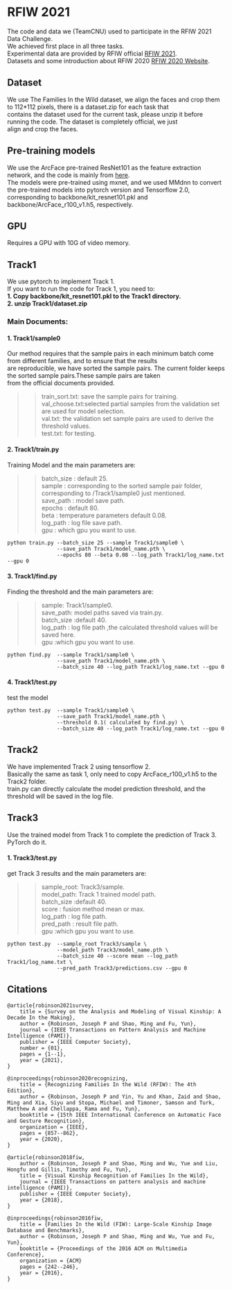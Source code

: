 # RFIW 2021
The code and data we (TeamCNU) used to participate in the RFIW 2021 Data Challenge.     
We achieved first place in all three tasks.  
Experimental data are provided by RFIW official [RFIW 2021](https://competitions.codalab.org/competitions/21843#learn_the_details).  
Datasets and some introduction about RFIW 2020 [RFIW 2020 Website](https://web.northeastern.edu/smilelab/rfiw2020/).  

## Dataset
We use The Families In the Wild dataset, we align the faces and crop them to 112*112 pixels, there is a dataset.zip for each task that   
contains the dataset used for the current task, please unzip it before running the code.  The dataset is completely official, we just   
align and crop the faces.

## Pre-training models
We use the ArcFace pre-trained ResNet101 as the feature extraction network, and the code is mainly from [here](https://github.com/dmlc/gluon-cv).  
The models were pre-trained using mxnet, and we used MMdnn to convert the pre-trained models into pytorch version and Tensorflow 2.0, corresponding to backbone/kit_resnet101.pkl and backbone/ArcFace_r100_v1.h5, respectively.  

## GPU
Requires a GPU with 10G of video memory.  

## Track1 
We use pytorch to implement Track 1.  
If you want to run the code for Track 1, you need to:  
**1. Copy backbone/kit_resnet101.pkl to the Track1 directory.**  
**2. unzip Track1/dataset.zip**  


### Main Documents:  
#### 1. Track1/sample0     
Our method requires that the sample pairs in each minimum batch come from different families, and to ensure that the results   
are reproducible, we have sorted the sample pairs. The current folder keeps the sorted sample pairs.These sample pairs are taken  
from the official documents provided.  
>>train_sort.txt: save the sample pairs for training.  
val_choose.txt:selected partial samples from the validation set are used for model selection.  
val.txt: the validation set sample pairs are used to derive the threshold values.  
test.txt: for testing.  


#### 2. Track1/train.py  
Training Model and the main parameters are:  
>>batch_size : default 25.  
sample  : corresponding to the sorted sample pair folder, corresponding to /Track1/sample0 just mentioned.  
save_path : model save path.  
epochs : default 80.  
beta : temperature parameters default 0.08.  
log_path : log file save path.  
gpu : which gpu you want to use.  
```
python train.py --batch_size 25 --sample Track1/sample0 \  
                --save_path Track1/model_name.pth \  
                --epochs 80 --beta 0.08 --log_path Track1/log_name.txt --gpu 0  
```
#### 3. Track1/find.py    
Finding the threshold and the main parameters are:  
>>sample: Track1/sample0.  
save_path: model paths saved via train.py.  
batch_size :default 40.  
log_path : log file path ,the calculated threshold values will be saved here.  
gpu :which gpu you want to use.  
```
python find.py  --sample Track1/sample0 \  
                --save_path Track1/model_name.pth \  
                --batch_size 40 --log_path Track1/log_name.txt --gpu 0 
```

#### 4. Track1/test.py    
test the model   
```
python test.py  --sample Track1/sample0 \  
                --save_path Track1/model_name.pth \  
                --threshold 0.1( calculated by find.py) \  
                --batch_size 40 --log_path Track1/log_name.txt --gpu 0 
```
## Track2
We have implemented Track 2 using tensorflow 2.  
Basically the same as task 1, only need to copy ArcFace_r100_v1.h5 to the Track2 folder.  
train.py can directly calculate the model prediction threshold, and the threshold will be saved in the log file.  

## Track3
Use the trained model from Track 1 to complete the prediction of Track 3. PyTorch do it.     
#### 1. Track3/test.py    
get Track 3 results and  the main parameters are:
>>sample_root: Track3/sample.  
model_path: Track 1 trained model path.      
batch_size :default 40.  
score : fusion method  mean or max.  
log_path : log file path.  
pred_path : result file path.  
gpu :which gpu you want to use.  
```
python test.py  --sample_root Track3/sample \  
                --model_path Track3/model_name.pth \  
                --batch_size 40 --score mean --log_path Track1/log_name.txt \  
                --pred_path Track3/predictions.csv --gpu 0
```
## Citations  

```
@article{robinson2021survey,
    title = {Survey on the Analysis and Modeling of Visual Kinship: A Decade In the Making},
    author = {Robinson, Joseph P and Shao, Ming and Fu, Yun},
    journal = {IEEE Transactions on Pattern Analysis and Machine Intelligence (PAMI)},
    publisher = {IEEE Computer Society},
    number = {01},
    pages = {1--1},
    year = {2021},
}

@inproceedings{robinson2020recognizing,
    title = {Recognizing Families In the Wild (RFIW): The 4th Edition},
    author = {Robinson, Joseph P and Yin, Yu and Khan, Zaid and Shao, Ming and Xia, Siyu and Stopa, Michael and Timoner, Samson and Turk, Matthew A and Chellappa, Rama and Fu, Yun},
    booktitle = {15th IEEE International Conference on Automatic Face and Gesture Recognition},
    organization = {IEEE},
    pages = {857--862},
    year = {2020},
}

@article{robinson2018fiw,
    author = {Robinson, Joseph P and Shao, Ming and Wu, Yue and Liu, Hongfu and Gillis, Timothy and Fu, Yun},
    title = {Visual Kinship Recognition of Families In the Wild},
    journal = {IEEE Transactions on pattern analysis and machine intelligence (PAMI)},
    publisher = {IEEE Computer Society},
    year = {2018},
}

@inproceedings{robinson2016fiw,
    title = {Families In the Wild (FIW): Large-Scale Kinship Image Database and Benchmarks},
    author = {Robinson, Joseph P and Shao, Ming and Wu, Yue and Fu, Yun},
    booktitle = {Proceedings of the 2016 ACM on Multimedia Conference},
    organization = {ACM}
    pages = {242--246},
    year = {2016},
}

```
